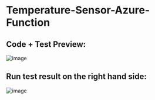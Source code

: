 # Temperature-Sensor-Azure-Function

## Code + Test Preview:
![image](https://github.com/Kurayami7/Temperature-Sensor-Azure-Function/assets/124408792/9a18ed73-84a5-4c1a-8fc5-8e6774888541)

## Run test result on the right hand side:
![image](https://github.com/Kurayami7/Temperature-Sensor-Azure-Function/assets/124408792/d5ba856e-de62-42b9-8a35-de0b29e36b1e)
